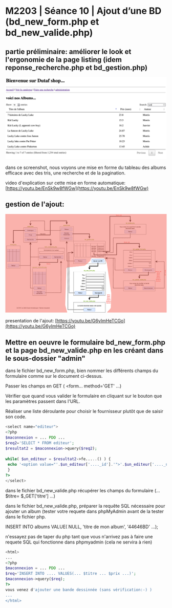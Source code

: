# M2203 \| Séance 10 \| Ajout d’une BD \(bd\_new\_form.php et bd\_new\_valide.php\)

## partie préliminaire:   améliorer le look et l'ergonomie de la page listing \(idem reponse\_recherche.php et bd\_gestion.php\)

![](.gitbook/assets/capture-de-cran-2020-03-19-a-17.04.54.png)

dans ce screenshot, nous voyons une mise en forme du tableau des albums efficace avec des tris, une recherche et de la pagination.

video d'explication sur cette mise en forme automatique: [https://youtu.be/EnSk9w8fWGw](https://youtu.be/EnSk9w8fWGw)

## gestion de l'ajout:

![Partie ajout d&apos;une BD](.gitbook/assets/dutaf4.png)

presentation de l'ajout: [https://youtu.be/G6yImHeTCGo](https://youtu.be/G6yImHeTCGo)

## Mettre en oeuvre le formulaire bd\_new\_form.php et la page bd\_new\_valide.php en les créant dans le sous-dossier "admin"

dans le fichier bd\_new\_form.php, bien nommer les différents champs du formulaire comme sur le document ci-dessus.

Passer les champs en GET \( &lt;form... method='GET' ...\)

Vérifier que quand vous valider le formulaire en cliquant sur le bouton que les paramètres passent dans l'URL.

Réaliser une liste déroulante pour choisir le fournisseur plutôt que de saisir son code.

```php
<select name="editeur">
<?php 
$maconnexion = ... PDO ...
$req2='SELECT * FROM editeur';
$resultat2 = $maconnexion->query($req2);

while( $un_editeur = $resultat2->fe.....() ) {
 echo '<option value="'.$un_editeur['...._id'].'">'.$un_editeur['...._nom'].'</option>';
 }
?>
</select>
```

dans le fichier bd\_new\_valide.php récupérer les champs du formulaire \(... $titre= $\_GET\['titre'\] ...\)

dans le fichier bd\_new\_valide.php, préparer la requête SQL nécessaire pour ajouter un album \(tester votre requete dans phpMyAdmin avant de la tester dans le fichier php.

INSERT INTO albums VALUE\( NULL, 'titre de mon album', '44646BD' ...\);   

n'essayez pas de taper du php tant que vous n'arrivez pas à faire une requete SQL qui fonctionne dans phpmyadmin \(cela ne servira à rien\)

```php
<html>
...
<?php 
$maconnexion = ... PDO ...
$req='INSERT INTO .... VALUES(... $titre ... $prix ...)';
$maconnexion->query($req);
?>
vous venez d'ajouter une bande dessinnée (sans vérification:-) )
...
</html>
```

